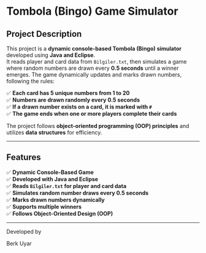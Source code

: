 # **Tombola (Bingo) Game Simulator**

## **Project Description**
This project is a **dynamic console-based Tombola (Bingo) simulator** developed using **Java and Eclipse**.  
It reads player and card data from `Bilgiler.txt`, then simulates a game where random numbers are drawn every **0.5 seconds** until a winner emerges. The game dynamically updates and marks drawn numbers, following the rules:  

✅ **Each card has 5 unique numbers from 1 to 20**  
✅ **Numbers are drawn randomly every 0.5 seconds**  
✅ **If a drawn number exists on a card, it is marked with `#`**  
✅ **The game ends when one or more players complete their cards**  

The project follows **object-oriented programming (OOP) principles** and utilizes **data structures** for efficiency.  

---

## **Features**
✅ **Dynamic Console-Based Game**  
✅ **Developed with Java and Eclipse**  
✅ **Reads `Bilgiler.txt` for player and card data**  
✅ **Simulates random number draws every 0.5 seconds**  
✅ **Marks drawn numbers dynamically**  
✅ **Supports multiple winners**  
✅ **Follows Object-Oriented Design (OOP)**  

---

Developed by

Berk Uyar

